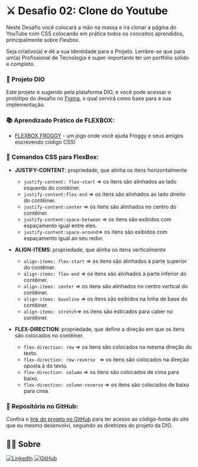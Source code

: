 # ⚔ Desafio 02: Clone do Youtube

Neste Desafio você colocará a mão na massa e irá clonar a página do YouTube com CSS colocando em prática todos os conceitos aprendidos, principalmente sobre Flexbox.

Seja criativo(a) e dê a sua identidade para o Projeto. Lembre-se que para um(a) Profissional de Tecnologia é super importante ter um portfólio sólido e completo.


### 📖 Projeto DIO

Este projeto é sugerido pela plataforma DIO, e você pode acessar o protótipo do desafio no [Figma](https://www.figma.com/file/lrRWUZPKnqMDZrSDJmZxUS/Desafio-de-Flexbox---DIO?type=design&node-id=1-2&mode=design&t=as8qUDYTDbSIxZnh-0), o qual servirá como base para a sua implementação.


### 📚 Aprendizado Prático de FLEXBOX:
 - [FLEXBOX FROGGY](https://flexboxfroggy.com/) - um jogo onde você ajuda Froggy e seus amigos escrevendo código CSS! 


### 🧮 Comandos CSS para FlexBox:


- **JUSTIFY-CONTENT**: propriedade, que alinha os itens horizontalmente
    - `justify-content: flex-start` => os itens são alinhados ao lado esquerdo do contêiner.
    - `justify-content:flex-end` => os itens são alinhados ao lado direito do contêiner.
    - `justify-content:center` => os itens são alinhados no centro do contêiner.
    - `justify-content:space-between` => os itens são exibidos com espaçamento igual entre eles.
    - `justify-content:space-around`=> os itens são exibidos com espaçamento igual ao seu redor.


- **ALIGN-ITEMS**: propriedade, que alinha os itens verticalmente
    - `align-items: flex-start` => os itens são alinhados à parte superior do contêiner.
    - `align-items: flex-end` => os itens são alinhados à parte inferior do contêiner.
    - `align-items: center` => os itens são alinhados no centro vertical do contêiner.
    - `align-items: baseline` => os itens são exibidos na linha de base do contêiner.
    - `align-items: stretch`=> os itens são esticados para caber no contêiner.


- **FLEX-DIRECTION**: propriedade, que define a direção em que os itens são colocados no contêiner. 
    - `flex-direction: row` => os itens são colocados na mesma direção do texto.
    - `flex-direction: row-reverse ` => os itens são colocados na direção oposta à do texto.
    - `flex-direction: column` => os itens são colocados de cima para baixo.
    - `flex-direction: column-reverse` => os itens são colocados de baixo para cima.


### 💽 Repositório no GitHub:

Confira o [link do projeto no GitHub](https://github.com/flavioalessandropereira/trilha-css-desafio-02-Youtube/) para ter acesso ao código-fonte do site que eu mesmo desenvolvi, seguindo as diretrizes do projeto da DIO.


## 👨‍💻 Sobre
[![LinkedIn](https://img.shields.io/badge/LinkedIn-blue?style=for-the-badge&logo=linkedin&logoColor=white)](https://www.linkedin.com/in/flavioalessandropereira/)
[![GitHub](https://img.shields.io/badge/github-black?style=for-the-badge&logo=github&logoColor=white)](https://github.com/flavioalessandropereira)